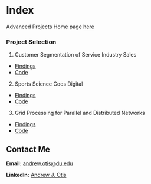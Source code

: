 # Index
Advanced Projects Home page [here](https://github.com/JAMPS657/Advanced_Programming_Projects)

### Project Selection

1. Customer Segmentation of Service Industry Sales
- [Findings]()
- [Code]()

2. Sports Science Goes Digital 
- [Findings](https://github.com/JAMPS657/Advanced_Programming_Projects/blob/main/Projects/Sports%20Science%20Goes%20Digital/Writeup_final_project_ds_tools_II.pdf)
- [Code](https://github.com/JAMPS657/Advanced_Programming_Projects/blob/main/Projects/Sports%20Science%20Goes%20Digital/Analysis%20of%20Rocket%20League%20Replay%20Metrics.ipynb)

3. Grid Processing for Parallel and Distributed Networks
- [Findings](https://github.com/JAMPS657/Advanced_Programming_Projects/blob/main/Projects/Grid%20Processing%20for%20Parallel%20and%20Distributed%20Networks/Readme.md)
- [Code](https://github.com/JAMPS657/Advanced_Programming_Projects/blob/main/Projects/Grid%20Processing%20for%20Parallel%20and%20Distributed%20Networks/Grid_Processing_Geographic_Data_with_Apache_Spark_RDDs.ipynb)

## Contact Me
**Email:** andrew.otis@du.edu

**LinkedIn:** [Andrew J. Otis](https://www.linkedin.com/in/andrew-james-otis/)
